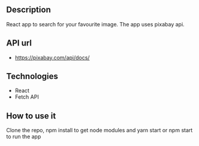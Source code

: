 ## Description

React app to search for your favourite image. The app uses pixabay api.

## API url

- https://pixabay.com/api/docs/

## Technologies

- React
- Fetch API

## How to use it

Clone the repo, npm install to get node modules and yarn start or npm start to run the app
